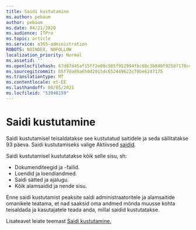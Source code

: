 ```yaml
---
title: Saidi kustutamine
ms.author: pebaum
author: pebaum
ms.date: 04/21/2020
ms.audience: ITPro
ms.topic: article
ms.service: o365-administration
ROBOTS: NOINDEX, NOFOLLOW
localization_priority: Normal
ms.assetid: ''
ms.openlocfilehash: 67d87d45af15ff2e08c585f952994fbc60c3b840f92587170c45ab3c9b53c6e2
ms.sourcegitcommit: b5f7da89a650d2915dc652449623c78be6247175
ms.translationtype: MT
ms.contentlocale: et-EE
ms.lasthandoff: 08/05/2021
ms.locfileid: "53948159"
---
```

# <a name="delete-a-site"></a>Saidi kustutamine

Saidi kustutamisel teisaldatakse see kustutatud saitidele ja seda säilitatakse 93 päeva. Saidi kustutamiseks valige Aktiivsed [saidid](https://admin.microsoft.com/sharepoint?page=sitemanagement&modern=true). 

Saidi kustutamisel kustutatakse kõik selle sisu, sh:

- Dokumenditeegid ja -failid.
- Loendid ja loendiandmed.
- Saidi sätted ja ajalugu.
- Kõik alamsaidid ja nende sisu.

Enne saidi kustutamist peaksite saidi administraatoritele ja alamsaitide omanikele teatama, et nad saaksid oma andmed mõnda muusse kohta teisaldada ja kasutajatele teada anda, millal saidid kustutatakse.

Lisateavet leiate teemast [Saidi kustutamine.](https://docs.microsoft.com/sharepoint/delete-site-collection)

